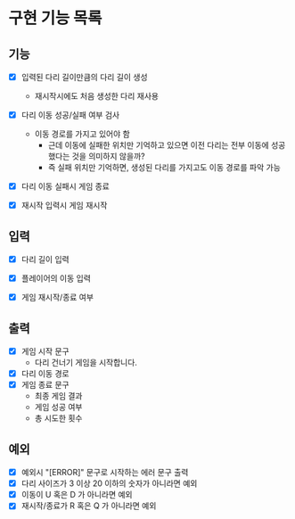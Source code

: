 # 구현 기능 목록

## 기능

* [x] 입력된 다리 길이만큼의 다리 길이 생성
    * 재시작시에도 처음 생성한 다리 재사용
* [x] 다리 이동 성공/실패 여부 검사
    * 이동 경로를 가지고 있어야 함
        * 근데 이동에 실패한 위치만 기억하고 있으면 이전 다리는 전부 이동에 성공했다는 것을 의미하지 않을까?
        * 즉 실패 위치만 기억하면, 생성된 다리를 가지고도 이동 경로를 파악 가능
* [x] 다리 이동 실패시 게임 종료
* [x] 재시작 입력시 게임 재시작


## 입력

* [x] 다리 길이 입력
* [x] 플레이어의 이동 입력
* [x] 게임 재시작/종료 여부


## 출력

* [x] 게임 시작 문구
    * 다리 건너기 게임을 시작합니다.
* [x] 다리 이동 경로
* [x] 게임 종료 문구
    * 최종 게임 결과
    * 게임 성공 여부
    * 총 시도한 횟수

## 예외

* [x] 예외시 "[ERROR]" 문구로 시작하는 에러 문구 출력
* [x] 다리 사이즈가 3 이상 20 이하의 숫자가 아니라면 예외
* [x] 이동이 U 혹은 D 가 아니라면 예외
* [x] 재시작/종료가 R 혹은 Q 가 아니라면 예외